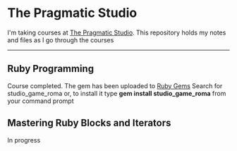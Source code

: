 #  The Pragmatic Studio

 I'm taking courses at [The Pragmatic Studio](https://online.pragmaticstudio.com/courses/). This repository holds my notes and files as I go through the courses
 
 ---
## Ruby Programming
 Course completed.  The gem has been uploaded to [Ruby Gems](https://rubygems.org)  Search for studio\_game\_roma
 or, to install it type **gem install studio\_game\_roma** from your command prompt
 
## Mastering Ruby Blocks and Iterators
 In progress
